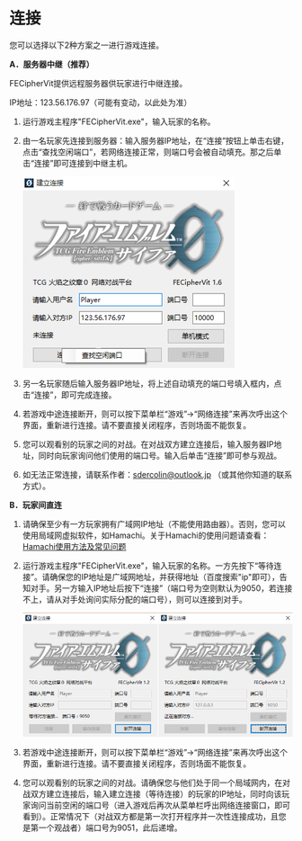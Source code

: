 # 连接

您可以选择以下2种方案之一进行游戏连接。

**A．服务器中继（推荐）**

FECipherVit提供远程服务器供玩家进行中继连接。

IP地址：123.56.176.97（可能有变动，以此处为准）

1. 运行游戏主程序"FECipherVit.exe"，输入玩家的名称。
2. 由一名玩家先连接到服务器：输入服务器IP地址，在“连接”按钮上单击右键，点击“查找空闲端口”，若网络连接正常，则端口号会被自动填充。那之后单击“连接”即可连接到中继主机。

   ![](../.gitbook/assets/connection2.png)

3. 另一名玩家随后输入服务器IP地址，将上述自动填充的端口号填入框内，点击“连接”，即可完成连接。
4. 若游戏中途连接断开，则可以按下菜单栏“游戏”→“网络连接”来再次呼出这个界面，重新进行连接。请不要直接关闭程序，否则场面不能恢复。
5. 您可以观看别的玩家之间的对战。在对战双方建立连接后，输入服务器IP地址，同时向玩家询问他们使用的端口号。输入后单击“连接”即可参与观战。
6. 如无法正常连接，请联系作者：sdercolin@outlook.jp （或其他你知道的联系方式）。

**B．玩家间直连**

1. 请确保至少有一方玩家拥有广域网IP地址（不能使用路由器）。否则，您可以使用局域网虚拟软件，如Hamachi。关于Hamachi的使用问题请查看：[Hamachi使用方法及常见问题](../fu-lu/hamachi.md)
2. 运行游戏主程序"FECipherVit.exe"，输入玩家的名称。一方先按下“等待连接”。请确保您的IP地址是广域网地址，并获得地址（百度搜索"ip"即可），告知对手。另一方输入IP地址后按下“连接”（端口号为空则默认为9050，若连接不上，请从对手处询问实际分配的端口号），则可以连接到对手。

   ![](../.gitbook/assets/connection.png)

3. 若游戏中途连接断开，则可以按下菜单栏“游戏”→“网络连接”来再次呼出这个界面，重新进行连接。请不要直接关闭程序，否则场面不能恢复。
4. 您可以观看别的玩家之间的对战。请确保您与他们处于同一个局域网内，在对战双方建立连接后，输入建立连接（等待连接）的玩家的IP地址，同时向该玩家询问当前空闲的端口号（进入游戏后再次从菜单栏呼出网络连接窗口，即可看到）。正常情况下（对战双方都是第一次打开程序并一次性连接成功，且您是第一个观战者）端口号为9051，此后递增。

